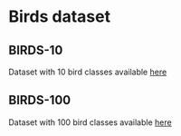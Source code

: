# Birds dataset

## BIRDS-10

Dataset with 10 bird classes available [here](https://we.tl/t-bHcX745Pfd)

## BIRDS-100

Dataset with 100 bird classes available [here](https://we.tl/t-yZFUxVHj08)


